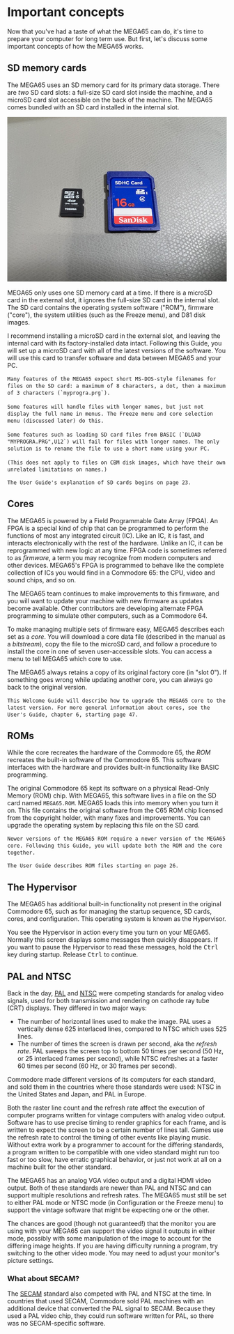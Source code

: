 # Important concepts

Now that you've had a taste of what the MEGA65 can do, it's time to prepare your computer for long term use. But first, let's discuss some important concepts of how the MEGA65 works.

## SD memory cards

The MEGA65 uses an SD memory card for its primary data storage. There are _two_ SD card slots: a full-size SD card slot inside the machine, and a microSD card slot accessible on the back of the machine. The MEGA65 comes bundled with an SD card installed in the internal slot.

![A microSD card and a full-size SD card](photos/sdcards_1.jpeg)

MEGA65 only uses one SD memory card at a time. If there is a microSD card in the external slot, it ignores the full-size SD card in the internal slot. The SD card contains the operating system software ("ROM"), firmware ("core"), the system utilities (such as the Freeze menu), and D81 disk images.

I recommend installing a microSD card in the external slot, and leaving the internal card with its factory-installed data intact. Following this Guide, you will set up a microSD card with all of the latest versions of the software. You will use this card to transfer software and data between MEGA65 and your PC.

```{note}
Many features of the MEGA65 expect short MS-DOS-style filenames for files on the SD card: a maximum of 8 characters, a dot, then a maximum of 3 characters (`myprogra.prg`).

Some features will handle files with longer names, but just not display the full name in menus. The Freeze menu and core selection menu (discussed later) do this.

Some features such as loading SD card files from BASIC (`DLOAD "MYPROGRA.PRG",U12`) will fail for files with longer names. The only solution is to rename the file to use a short name using your PC.

(This does not apply to files on CBM disk images, which have their own unrelated limitations on names.)
```

```{hint}
The User Guide's explanation of SD cards begins on page 23.
```

## Cores

The MEGA65 is powered by a Field Programmable Gate Array (FPGA). An FPGA is a special kind of chip that can be programmed to perform the functions of most any integrated circuit (IC). Like an IC, it is fast, and interacts electronically with the rest of the hardware. Unlike an IC, it can be reprogrammed with new logic at any time. FPGA code is sometimes referred to as _firmware_, a term you may recognize from modern computers and other devices. MEGA65's FPGA is programmed to behave like the complete collection of ICs you would find in a Commodore 65: the CPU, video and sound chips, and so on.

The MEGA65 team continues to make improvements to this firmware, and you will want to update your machine with new firmware as updates become available. Other contributors are developing alternate FPGA programming to simulate other computers, such as a Commodore 64.

To make managing multiple sets of firmware easy, MEGA65 describes each set as a _core_. You will download a core data file (described in the manual as a _bitstream_), copy the file to the microSD card, and follow a procedure to install the core in one of seven user-accessible slots. You can access a menu to tell MEGA65 which core to use.

The MEGA65 always retains a copy of its original factory core (in "slot 0"). If something goes wrong while updating another core, you can always go back to the original version.

```{hint}
This Welcome Guide will describe how to upgrade the MEGA65 core to the latest version. For more general information about cores, see the User's Guide, chapter 6, starting page 47.
```

## ROMs

While the core recreates the hardware of the Commodore 65, the _ROM_ recreates the built-in software of the Commodore 65. This software interfaces with the hardware and provides built-in functionality like BASIC programming.

The original Commodore 65 kept its software on a physical Read-Only Memory (ROM) chip. With MEGA65, this software lives in a file on the SD card named `MEGA65.ROM`. MEGA65 loads this into memory when you turn it on. This file contains the original software from the C65 ROM chip licensed from the copyright holder, with many fixes and improvements. You can upgrade the operating system by replacing this file on the SD card.

```{note}
Newer versions of the MEGA65 ROM require a newer version of the MEGA65 core. Following this Guide, you will update both the ROM and the core together.
```

```{hint}
The User Guide describes ROM files starting on page 26.
```

## The Hypervisor

The MEGA65 has additional built-in functionality not present in the original Commodore 65, such as for managing the startup sequence, SD cards, cores, and configuration. This operating system is known as the Hypervisor.

You see the Hypervisor in action every time you turn on your MEGA65. Normally this screen displays some messages then quickly disappears. If you want to pause the Hypervisor to read these messages, hold the <kbd>Ctrl</kbd> key during startup. Release <kbd>Ctrl</kbd> to continue.

## PAL and NTSC

Back in the day, [PAL](https://en.wikipedia.org/wiki/PAL) and [NTSC](https://en.wikipedia.org/wiki/NTSC) were competing standards for analog video signals, used for both transmission and rendering on cathode ray tube (CRT) displays. They differed in two major ways:

-   The number of horizontal lines used to make the image. PAL uses a vertically dense 625 interlaced lines, compared to NTSC which uses 525 lines.
-   The number of times the screen is drawn per second, aka the _refresh rate_. PAL sweeps the screen top to bottom 50 times per second (50 Hz, or 25 interlaced frames per second), while NTSC refreshes at a faster 60 times per second (60 Hz, or 30 frames per second).

Commodore made different versions of its computers for each standard, and sold them in the countries where those standards were used: NTSC in the United States and Japan, and PAL in Europe.

Both the raster line count and the refresh rate affect the execution of computer programs written for vintage computers with analog video output. Software has to use precise timing to render graphics for each frame, and is written to expect the screen to be a certain number of lines tall. Games use the refresh rate to control the timing of other events like playing music. Without extra work by a programmer to account for the differing standards, a program written to be compatible with one video standard might run too fast or too slow, have erratic graphical behavior, or just not work at all on a machine built for the other standard.

The MEGA65 has an analog VGA video output and a digital HDMI video output. Both of these standards are newer than PAL and NTSC and can support multiple resolutions and refresh rates. The MEGA65 must still be set to either PAL mode or NTSC mode (in Configuration or the Freeze menu) to support the vintage software that might be expecting one or the other.

The chances are good (though not guaranteed!) that the monitor you are using with your MEGA65 can support the video signal it outputs in either mode, possibly with some manipulation of the image to account for the differing image heights. If you are having difficulty running a program, try switching to the other video mode. You may need to adjust your monitor's picture settings.

### What about SECAM?

The [SECAM](https://en.wikipedia.org/wiki/SECAM) standard also competed with PAL and NTSC at the time. In countries that used SECAM, Commodore sold PAL machines with an additional device that converted the PAL signal to SECAM. Because they used a PAL video chip, they could run software written for PAL, so there was no SECAM-specific software.
